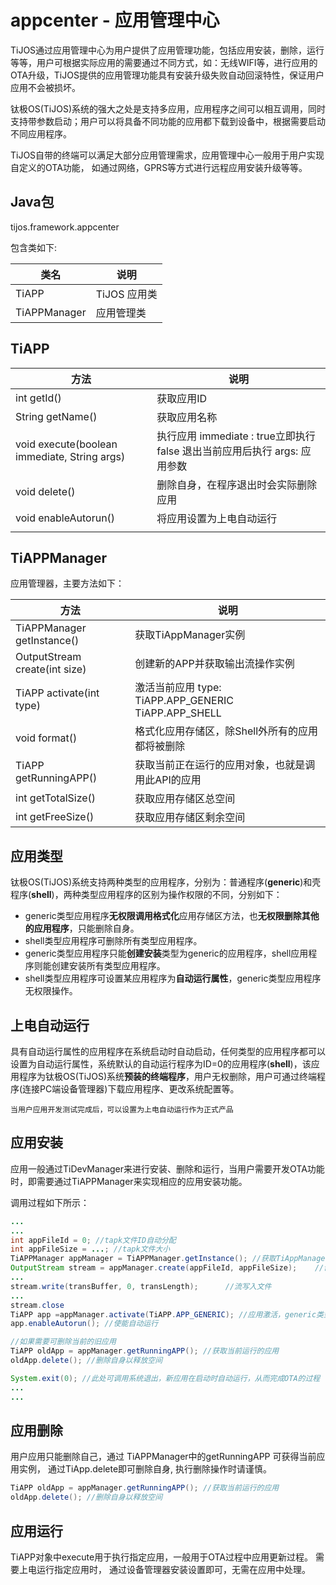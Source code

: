 # appcenter - 应用管理中心

TiJOS通过应用管理中心为用户提供了应用管理功能，包括应用安装，删除，运行等等，用户可根据实际应用的需要通过不同方式，如：无线WIFI等，进行应用的OTA升级，TiJOS提供的应用管理功能具有安装升级失败自动回滚特性，保证用户应用不会被损坏。

钛极OS(TiJOS)系统的强大之处是支持多应用，应用程序之间可以相互调用，同时支持带参数启动；用户可以将具备不同功能的应用都下载到设备中，根据需要启动不同应用程序。

TiJOS自带的终端可以满足大部分应用管理需求，应用管理中心一般用于用户实现自定义的OTA功能， 如通过网络，GPRS等方式进行远程应用安装升级等等。

## Java包
tijos.framework.appcenter

包含类如下:

| 类名           | 说明        |
| ------------ | --------- |
| TiAPP        | TiJOS 应用类 |
| TiAPPManager | 应用管理类     |

## TiAPP

| 方法                                       | 说明                                       |
| ---------------------------------------- | ---------------------------------------- |
| int getId()                              | 获取应用ID                                   |
| String getName()                         | 获取应用名称                                   |
| void execute(boolean immediate, String args) | 执行应用 immediate : true立即执行  false 退出当前应用后执行 args: 应用参数 |
| void delete()                            | 删除自身，在程序退出时会实际删除应用                       |
| void enableAutorun()                     | 将应用设置为上电自动运行                             |
|                                          |                                          |

## TiAPPManager

应用管理器，主要方法如下：

| 方法                            | 说明                                       |
| ----------------------------- | ---------------------------------------- |
| TiAPPManager getInstance()    | 获取TiAppManager实例                         |
| OutputStream create(int size) | 创建新的APP并获取输出流操作实例                        |
| TiAPP activate(int type)      | 激活当前应用 type: TiAPP.APP_GENERIC    TiAPP.APP_SHELL |
| void format()                 | 格式化应用存储区，除Shell外所有的应用都将被删除               |
| TiAPP getRunningAPP()         | 获取当前正在运行的应用对象，也就是调用此API的应用               |
| int getTotalSize()            | 获取应用存储区总空间                               |
| int getFreeSize()             | 获取应用存储区剩余空间                              |

## 应用类型

钛极OS(TiJOS)系统支持两种类型的应用程序，分别为：普通程序(**generic**)和壳程序(**shell**)，两种类型应用程序的区别为操作权限的不同，分别如下：

- generic类型应用程序**无权限调用格式化**应用存储区方法，也**无权限删除其他的应用程序**，只能删除自身。
- shell类型应用程序可删除所有类型应用程序。
- generic类型应用程序只能**创建安装**类型为generic的应用程序，shell应用程序则能创建安装所有类型应用程序。
- shell类型应用程序可设置某应用程序为**自动运行属性**，generic类型应用程序无权限操作。

## 上电自动运行

具有自动运行属性的应用程序在系统启动时自动启动，任何类型的应用程序都可以设置为自动运行属性，系统默认的自动运行程序为ID=0的应用程序(**shell**)，该应用程序为钛极OS(TiJOS)系统**预装的终端程序**，用户无权删除，用户可通过终端程序(连接PC端设备管理器)下载应用程序、更改系统配置等。

`当用户应用开发测试完成后，可以设置为上电自动运行作为正式产品` 

## 应用安装

应用一般通过TiDevManager来进行安装、删除和运行，当用户需要开发OTA功能时，即需要通过TiAPPManager来实现相应的应用安装功能。

调用过程如下所示：

```java
...
...
int appFileId = 0; //tapk文件ID自动分配
int appFileSize = ...; //tapk文件大小
TiAPPManager appManager = TiAPPManager.getInstance(); //获取TiAppManager实例
OutputStream stream = appManager.create(appFileId, appFileSize);	//创建文件并获取流操作实例
...
stream.write(transBuffer, 0, transLength);		//流写入文件
...
stream.close
TiAPP app =appManager.activate(TiAPP.APP_GENERIC); //应用激活，generic类型
app.enableAutorun(); //使能自动运行

//如果需要可删除当前的旧应用
TiAPP oldApp = appManager.getRunningAPP(); //获取当前运行的应用
oldApp.delete(); //删除自身以释放空间

System.exit(0); //此处可调用系统退出，新应用在启动时自动运行，从而完成OTA的过程
...
...
```

## 应用删除

用户应用只能删除自己，通过 TiAPPManager中的getRunningAPP 可获得当前应用实例， 通过TiApp.delete即可删除自身, 执行删除操作时请谨慎。

```java
TiAPP oldApp = appManager.getRunningAPP(); //获取当前运行的应用
oldApp.delete(); //删除自身以释放空间

```

## 应用运行

TiAPP对象中execute用于执行指定应用，一般用于OTA过程中应用更新过程。
需要上电运行指定应用时， 通过设备管理器安装设置即可，无需在应用中处理。